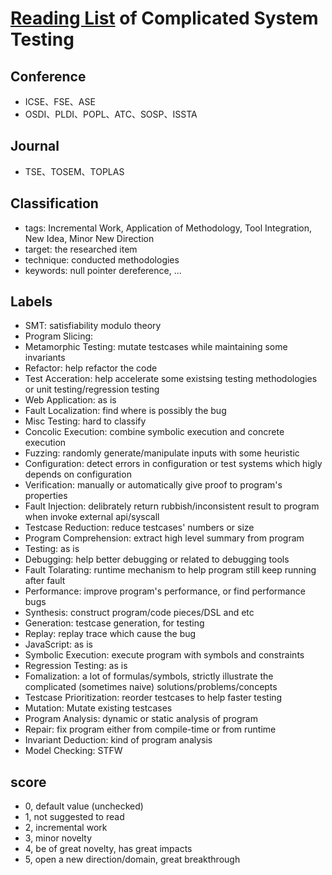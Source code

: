 # [Reading List](docs/ReadingList.md) of Complicated System Testing

## Conference
* ICSE、FSE、ASE
* OSDI、PLDI、POPL、ATC、SOSP、ISSTA

## Journal
* TSE、TOSEM、TOPLAS

## Classification
* tags: Incremental Work, Application of Methodology, Tool Integration, New Idea, Minor New Direction
* target: the researched item
* technique: conducted methodologies
* keywords: null pointer dereference, ...

## Labels
* SMT: satisfiability modulo theory
* Program Slicing:
* Metamorphic Testing: mutate testcases while maintaining some invariants
* Refactor: help refactor the code
* Test Acceration: help accelerate some existsing testing methodologies or unit testing/regression testing
* Web Application: as is
* Fault Localization: find where is possibly the bug
* Misc Testing: hard to classify
* Concolic Execution: combine symbolic execution and concrete execution
* Fuzzing: randomly generate/manipulate inputs with some heuristic
* Configuration: detect errors in configuration or test systems which higly depends on configuration
* Verification: manually or automatically give proof to program's properties
* Fault Injection: delibrately return rubbish/inconsistent result to program when invoke external api/syscall
* Testcase Reduction: reduce testcases' numbers or size
* Program Comprehension: extract high level summary from program
* Testing: as is
* Debugging: help better debugging or related to debugging tools
* Fault Tolarating: runtime mechanism to help program still keep running after fault
* Performance: improve program's performance, or find performance bugs
* Synthesis: construct program/code pieces/DSL and etc
* Generation: testcase generation, for testing
* Replay: replay trace which cause the bug
* JavaScript: as is
* Symbolic Execution: execute program with symbols and constraints
* Regression Testing: as is
* Fomalization: a lot of formulas/symbols, strictly illustrate the complicated (sometimes naive) solutions/problems/concepts
* Testcase Prioritization: reorder testcases to help faster testing
* Mutation: Mutate existing testcases
* Program Analysis: dynamic or static analysis of program
* Repair: fix program either from compile-time or from runtime
* Invariant Deduction: kind of program analysis
* Model Checking: STFW

## score
* 0, default value (unchecked)
* 1, not suggested to read
* 2, incremental work
* 3, minor novelty
* 4, be of great novelty, has great impacts
* 5, open a new direction/domain, great breakthrough
